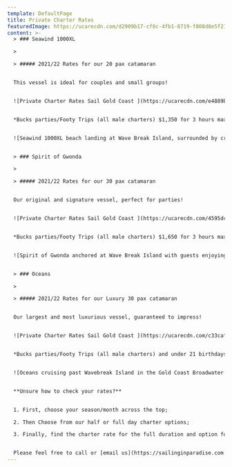 ```yaml
---
template: DefaultPage
title: Private Charter Rates
featuredImage: https://ucarecdn.com/d2909b17-cf8c-4fb1-8719-f808d8e5f21c/
content: >-
  > ### Seawind 1000XL

  >

  > ##### 2021/22 Rates for our 20 pax catamaran


  This vessel is ideal for couples and small groups! 


  ![Private Charter Rates Sail Gold Coast ](https://ucarecdn.com/e4889b96-f32f-4650-95b9-3068b2d1effb/ "Seawind 1000XL Private Charter Rates Gold Coast ")


  *Bucks parties/Footy Trips (all male charters) $1,350 for 3 hours max year round. Prior to 5pm only. Bucks Party rules apply. Rates vary on public holidays and special events, please enquire. Earlier or later charters available on request. 2 hour charters may be available on request.*


  ![Seawind 1000XL beach landing at Wave Break Island, surrounded by crystal clear waters of the Gold Coat Broadwater](https://ucarecdn.com/575cf495-bc49-43b1-b49c-93984aa85888/ "Seawind 1000XL Catamaran")


  > ### Spirit of Gwonda

  >

  > ##### 2021/22 Rates for our 30 pax catamaran


  Our original and signature vessel, perfect for parties!


  ![Private Charter Rates Sail Gold Coast ](https://ucarecdn.com/4595dc79-07f6-4cc9-b3c1-c2b1b19a450e/ "Spirit of Gwonda Private Charter Rates Gold Coast ")


  *Bucks parties/Footy Trips (all male charters) $1,650 for 3 hours max year round. Prior to 5pm only. Bucks Party rules apply. Rates vary on public holidays and special events, please enquire. Earlier or later charters available on request. 2 hour charters may be available on request.*


  ![Spirit of Gwonda anchored at Wave Break Island with guests enjoying our cute inflatables on the Gold Coast Broadwater](https://ucarecdn.com/85f1a0ff-a04c-4aad-8cdf-42f533c1f312/ "Spirit of Gwonda Sailing Catamaran")


  > ### Oceans

  >

  > ##### 2021/22 Rates for our Luxury 30 pax catamaran


  Our largest and most luxurious vessel, guaranteed to impress!


  ![Private Charter Rates Sail Gold Coast ](https://ucarecdn.com/c33caf23-c6a7-4da9-96f5-eac4c4d945ab/ "Oceans Private Charter Rates Gold Coast ")


  *Bucks parties/Footy Trips (all male charters) and under 21 birthdays are not permitted on this vessel. Rates vary on public holidays and special events, please enquire. Earlier or later charters available on request. 2 hour charters may be available on request.*


  ![Oceans cruising past Wavebreak Island in the Gold Coast Broadwater ](https://ucarecdn.com/a3b6d579-e94e-4308-bdee-1f3c9903dc05/ "Oceans Sailing Catamaran")


  **Unsure how to check your rates?**


  1. First, choose your season/month across the top;

  2. Then Choose from our half or full day charter options;

  3. Finally, find the charter rate for the full duration and option for additional hours;


  Please feel free to call or [email us](https://sailinginparadise.com.au/booking-enquiry) you are unsure, we are happy to help!
---
```

